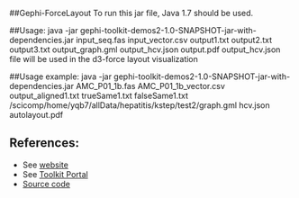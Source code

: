 ##Gephi-ForceLayout
To run this jar file, Java 1.7 should be used.

##Usage:
java -jar gephi-toolkit-demos2-1.0-SNAPSHOT-jar-with-dependencies.jar input_seq.fas input_vector.csv output1.txt output2.txt output3.txt output_graph.gml output_hcv.json output.pdf
output_hcv.json file will be used in the d3-force layout visualization

##Usage example:
java -jar gephi-toolkit-demos2-1.0-SNAPSHOT-jar-with-dependencies.jar AMC_P01_1b.fas AMC_P01_1b_vector.csv output_aligned1.txt trueSame1.txt falseSame1.txt /scicomp/home/yqb7/allData/hepatitis/kstep/test2/graph.gml hcv.json autolayout.pdf




## References:

* See [website](http://gephi.org/toolkit)
* See [Toolkit Portal](http://wiki.gephi.org/index.php/Toolkit_portal)
* [Source code](https://github.com/gephi/gephi-toolkit-demos)

